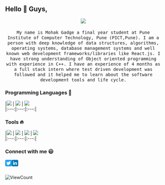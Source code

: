 
## Hello :wave: Guys, 

<p align="center">
  <img src="https://raw.githubusercontent.com/coderjojo/coderjojo/master/img/github.gif" width=100>
  <br><br>
  <samp>
      My name is Mohak Gadge a final year student at Pune Institute of Computer Technology, Pune (PICT,Pune). I am a person with deep knowledge of data structures, algorithms, operating systems, database management systems and well known web development frameworks/libraries like React.js. I have strong understanding of Object oriented programming with experience in C++. I have an experience of 4 months as a full stack intern where test driven development was followed and it helped me to learn about the software development tools and life cycle.
  </samp>
</p>

### Programming Languages  :rocket:
|<img src="https://raw.githubusercontent.com/coderjojo/coderjojo/master/img/cpp.png" width=60> | 
<img src="https://raw.githubusercontent.com/coderjojo/coderjojo/master/img/js.png" width=60> | 
<img src="https://e7.pngegg.com/pngimages/724/306/png-clipart-c-logo-c-programming-language-icon-letter-c-blue-logo.png" width=60>
<br/>
|:---:|:---:|:---:|


### Tools :fire:
|<img src="https://mildaintrainings.com/wp-content/uploads/2017/11/react-logo.png" width=60> | 
<img src="https://upload.wikimedia.org/wikipedia/commons/4/49/Redux.png" width=60> | 
<img src="https://blog.knoldus.com/wp-content/uploads/2019/06/graphql.png" width=60> |
<img src="https://stepinlogic.com/wp-content/uploads/2020/07/aws-logo.png" width=60>
<br/>
|:---:|:---:|:---:|

### Connect with me :smiley:
<a href="https://twitter.com/mmgmohak311">
  <img align="left" alt="Mohak Gadge Twitter" width="21px" src="https://raw.githubusercontent.com/edent/SuperTinyIcons/099dc12b59179d07d534069bc8551718f786d91a/images/svg/twitter.svg" />
</a>
<a href="https://www.linkedin.com/in/mohakgadge/">
  <img align="left" alt="Mohak Gadge LinkedIn" width="21px" src="https://raw.githubusercontent.com/edent/SuperTinyIcons/099dc12b59179d07d534069bc8551718f786d91a/images/svg/linkedin.svg" />
</a>
<br/><br/>


<!--  ![visitors](https://visitor-badge.glitch.me/badge?page_id=coderjojo/coderjojo) -->

![ViewCount](https://views.whatilearened.today/views/github/mmg0311/views.svg)
